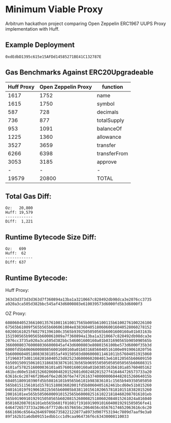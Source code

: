 # Minimum Viable Proxy

Arbitrum hackathon project comparing Open Zeppelin ERC1967 UUPS Proxy implementation with Huff.

## Example Deployment

```
0xdEdbD1395c615e15AFDd14585271BE41C132787E
```

## Gas Benchmarks Against ERC20Upgradeable

| Huff Proxy | Open Zeppelin Proxy | function     |
| ---------- | ------------------- | ------------ |
| 1617       | 1752                | name         |
| 1615       | 1750                | symbol       |
| 587        | 728                 | decimals     |
| 736        | 877                 | totalSupply  |
| 953        | 1091                | balanceOf    |
| 1225       | 1360                | allowance    |
| 3527       | 3659                | transfer     |
| 6266       | 6398                | transferFrom |
| 3053       | 3185                | approve      |
| -          | -                   | -            |
| 19579      | 20800               | TOTAL        |

## Total Gas Diff:

```
Oz:   20,800
Huff: 19,579
------------
Diff:  1,221
```

## Runtime Bytecode Size Diff:

```
Oz:   699
Huff:  62
------------
Diff: 637
```

## Runtime Bytecode:

Huff Proxy:

```
363d3d373d3d363d7f360894a13ba1a3210667c828492db98dca3e2076cc3735
a920a3ca505d382bbc545af43d6000803e610039573d6000fd5b3d6000f3
```

OZ Proxy:

```
60806040523661001357610011610017565b005b6100115b6100276100226100
67565b61009f565b565b606061004e8383604051806060016040528060278152
60200161025f602791396100c3565b9392505050565b6001600160a01b03163b
151590565b90565b600061009a7f360894a13ba1a3210667c828492db98dca3e
2076cc3735a920a3ca505d382bbc546001600160a01b031690565b905090565b
3660008037600080366000845af43d6000803e8080156100be573d6000f35b3d
6000fd5b6060600080856001600160a01b0316856040516100e0919061020f56
5b600060405180830381855af49150503d806000811461011b57604051915060
1f19603f3d011682016040523d82523d6000602084013e610120565b60609150
5b50915091506101318683838761013b565b9695505050505050565b60608315
6101af5782516000036101a8576001600160a01b0385163b6101a85760405162
461bcd60e51b815260206004820152601d60248201527f416464726573733a20
63616c6c20746f206e6f6e2d636f6e747261637400000060448201526064015b
60405180910390fd5b50816101b9565b6101b983836101c1565b949350505050
565b8151156101d15781518083602001fd5b8060405162461bcd60e51b815260
040161019f919061022b565b60005b8381101561020657818101518382015260
20016101ee565b50506000910152565b600082516102218184602087016101eb
565b9190910192915050565b602081526000825180602084015261024a816040
8501602087016101eb565b601f01601f1916919091016040019291505056fe41
6464726573733a206c6f772d6c6576656c2064656c65676174652063616c6c20
6661696c6564a264697066735822122077a8973d907f53194c7809d7aaf9e3a0
89f162b31a6db09151edbb1cc1d9caa964736f6c63430008110033
```
